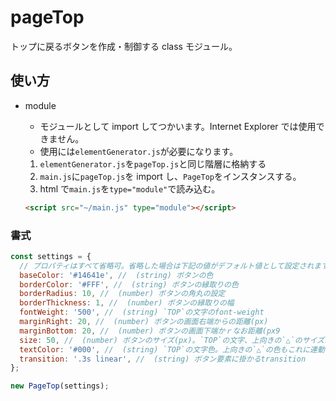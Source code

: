 # pageTop

トップに戻るボタンを作成・制御する class モジュール。

## 使い方

- module

  - モジュールとして import してつかいます。Internet Explorer では使用できません。
  - 使用には`elementGenerator.js`が必要になります。

  1. `elementGenerator.js`を`pageTop.js`と同じ階層に格納する
  2. `main.js`に`pageTop.js`を import し、`PageTop`をインスタンスする。
  3. html で`main.js`を`type="module"`で読み込む。

  ```html
  <script src="~/main.js" type="module"></script>
  ```

### 書式

```js
const settings = {
  // プロパティはすべて省略可。省略した場合は下記の値がデフォルト値として設定されます。
  baseColor: '#14641e', //  (string) ボタンの色
  borderColor: '#FFF', //  (string) ボタンの縁取りの色
  borderRadius: 10, //  (number) ボタンの角丸の設定
  borderThickness: 1, //  (number) ボタンの縁取りの幅
  fontWeight: '500', //  (string) `TOP`の文字のfont-weight
  marginRight: 20, //  (number) ボタンの画面右端からの距離(px)
  marginBottom: 20, //  (number) ボタンの画面下端かｒなお距離(px9
  size: 50, //  (number) ボタンのサイズ(px)。`TOP`の文字、上向きの`△`のサイズはボタンサイズに連動します。
  textColor: '#000', //  (string) `TOP`の文字色。上向きの`△`の色もこれに連動します。
  transition: '.3s linear', //  (string) ボタン要素に掛かるtransition
};
```

```js
new PageTop(settings);
```

